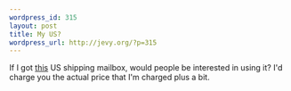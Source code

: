 ```yaml
--- 
wordpress_id: 315
layout: post
title: My US?
wordpress_url: http://jevy.org/?p=315
---
```

If I got <a href="http://www.myus.com/">this</a> US shipping mailbox, would people be interested in using it?  I'd charge you the actual price that I'm charged plus a bit.
